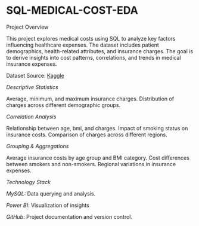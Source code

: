 # SQL-MEDICAL-COST-EDA

Project Overview

This project explores medical costs using SQL to analyze key factors influencing healthcare expenses. The dataset includes patient demographics, health-related attributes, and insurance charges. The goal is to derive insights into cost patterns, correlations, and trends in medical insurance expenses.

Dataset
Source: [Kaggle](https://www.kaggle.com/datasets/nanditapore/medical-cost-dataset)

*Descriptive Statistics*

Average, minimum, and maximum insurance charges.
Distribution of charges across different demographic groups.

*Correlation Analysis*

Relationship between age, bmi, and charges.
Impact of smoking status on insurance costs.
Comparison of charges across different regions.

*Grouping & Aggregations*

Average insurance costs by age group and BMI category.
Cost differences between smokers and non-smokers.
Regional variations in insurance expenses.

*Technology Stack*

_MySQL:_ Data querying and analysis.

_Power BI_: Visualization of insights 

_GitHub_: Project documentation and version control.


